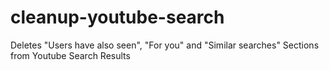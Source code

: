 # cleanup-youtube-search
Deletes "Users have also seen", "For you" and "Similar searches" Sections from Youtube Search Results
